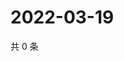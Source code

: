 # 2022-03-19

共 0 条

<!-- BEGIN WEIBO -->
<!-- 最后更新时间 Sat Mar 19 2022 13:11:11 GMT+0800 (China Standard Time) -->

<!-- END WEIBO -->
